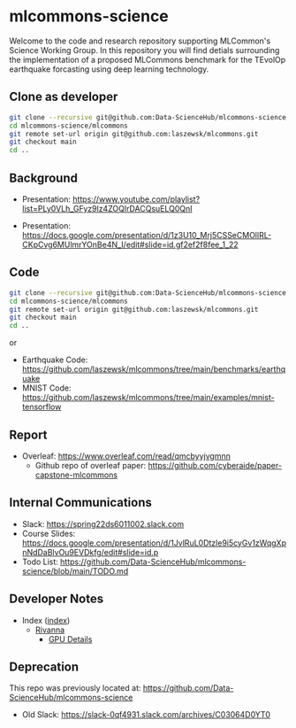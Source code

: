 # mlcommons-science

Welcome to the code and research repository supporting MLCommon's Science Working Group.  In this repository you will find detials surrounding the implementation of a proposed MLCommons benchmark for the TEvolOp earthquake forcasting using deep learning technology.  

## Clone as developer

```bash
git clone --recursive git@github.com:Data-ScienceHub/mlcommons-science.git
cd mlcommons-science/mlcommons
git remote set-url origin git@github.com:laszewsk/mlcommons.git
git checkout main
cd ..
```


## Background

* Presentation: https://www.youtube.com/playlist?list=PLy0VLh_GFyz9lz4ZOQIrDACQsuELQ0QnI

* Presentation: <https://docs.google.com/presentation/d/1z3U10_Mrj5CSSeCMOllRL-CKpCvg6MUlmrYOnBe4N_I/edit#slide=id.gf2ef2f8fee_1_22>

## Code

```bash
git clone --recursive git@github.com:Data-ScienceHub/mlcommons-science.git
cd mlcommons-science/mlcommons
git remote set-url origin git@github.com:laszewsk/mlcommons.git
git checkout main
cd ..
```

or

* Earthquake Code: https://github.com/laszewsk/mlcommons/tree/main/benchmarks/earthquake
* MNIST Code: https://github.com/laszewsk/mlcommons/tree/main/examples/mnist-tensorflow




## Report

* Overleaf: <https://www.overleaf.com/read/qmcbyyjvgmnn>
  * Github repo of overleaf paper: <https://github.com/cyberaide/paper-capstone-mlcommons>

## Internal Communications

* Slack: <https://spring22ds6011002.slack.com>
* Course Slides: <https://docs.google.com/presentation/d/1JvlRuL0Dtzle9i5cyGv1zWqgXpnNdDaBlvOu9EVDkfg/edit#slide=id.p>
* Todo List: https://github.com/Data-ScienceHub/mlcommons-science/blob/main/TODO.md

## Developer Notes

* Index ([index](./docs/index.md))
  * [Rivanna](./docs/rivanna-notes.md)
    * [GPU Details](./docs/rivanna-a100.md)


## Deprecation

This repo was previously located at: https://github.com/Data-ScienceHub/mlcommons-science

* Old Slack: https://slack-0qf4931.slack.com/archives/C03064D0YT0

